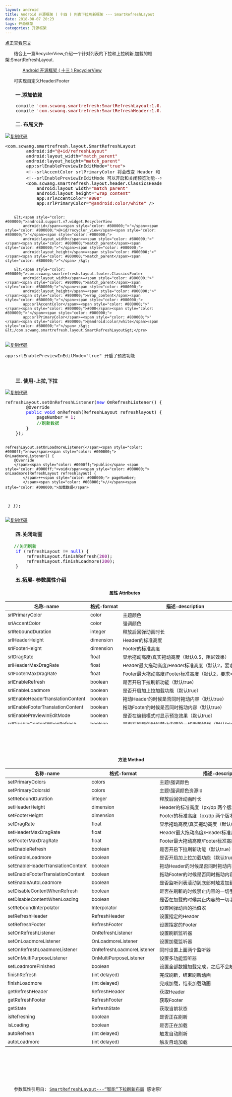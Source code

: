 ```yaml
---
layout: android
title: Android 开源框架 ( 十四 ) 列表下拉刷新框架 --- SmartRefreshLayout
date: 2018-08-07 20:23
tags: 开源框架
categories: 开源框架
---
```

[点击查看原文](https://www.cnblogs.com/bugzone/p/SmartRefresh.html)

<div id="cnblogs_post_body" class="blogpost-body ">
    <p>　　结合上一篇RecyclerView,介绍一个针对列表的下拉和上拉刷新,加载的框架:SmartRefreshLayout.</p>
<p>　　　　<a id="post_title_link_9427210" href="https://www.cnblogs.com/bugzone/p/recyclerview.html" target="_blank">Android 开源框架 ( 十三 ) RecyclerView</a></p>
<p>　　可实现自定义Header/Footer</p>
<h3>　　一.添加依赖</h3>
<div class="cnblogs_code">
<pre>    compile <span style="color: #800000;">'</span><span style="color: #800000;">com.scwang.smartrefresh:SmartRefreshLayout:1.0.4-7</span><span style="color: #800000;">'</span><span style="color: #000000;">
    compile </span><span style="color: #800000;">'</span><span style="color: #800000;">com.scwang.smartrefresh:SmartRefreshHeader:1.0.4-7</span><span style="color: #800000;">'</span></pre>
</div>
<h3>　　二. 布局文件</h3>
<div class="cnblogs_code"><div class="cnblogs_code_toolbar"><span class="cnblogs_code_copy"><a href="javascript:void(0);" onclick="copyCnblogsCode(this)" title="复制代码"><img src="//common.cnblogs.com/images/copycode.gif" alt="复制代码"></a></span></div>
<pre>&lt;<span style="color: #000000;">com.scwang.smartrefresh.layout.SmartRefreshLayout
        android:id</span>=<span style="color: #800000;">"</span><span style="color: #800000;">@+id/refreshLayout</span><span style="color: #800000;">"</span><span style="color: #000000;">
        android:layout_width</span>=<span style="color: #800000;">"</span><span style="color: #800000;">match_parent</span><span style="color: #800000;">"</span><span style="color: #000000;">
        android:layout_height</span>=<span style="color: #800000;">"</span><span style="color: #800000;">match_parent</span><span style="color: #800000;">"</span><span style="color: #000000;">
        app:srlEnablePreviewInEditMode</span>=<span style="color: #800000;">"</span><span style="color: #800000;">true</span><span style="color: #800000;">"</span>&gt;
        &lt;!--srlAccentColor srlPrimaryColor 将会改变 Header 和 Footer 的主题颜色--&gt;
        &lt;!--srlEnablePreviewInEditMode 可以开启和关闭预览功能--&gt;
        &lt;<span style="color: #000000;">com.scwang.smartrefresh.layout.header.ClassicsHeader
            android:layout_width</span>=<span style="color: #800000;">"</span><span style="color: #800000;">match_parent</span><span style="color: #800000;">"</span><span style="color: #000000;">
            android:layout_height</span>=<span style="color: #800000;">"</span><span style="color: #800000;">wrap_content</span><span style="color: #800000;">"</span><span style="color: #000000;">
            app:srlAccentColor</span>=<span style="color: #800000;">"</span><span style="color: #800000;">#000</span><span style="color: #800000;">"</span><span style="color: #000000;">
            app:srlPrimaryColor</span>=<span style="color: #800000;">"</span><span style="color: #800000;">@android:color/white</span><span style="color: #800000;">"</span> /&gt;


        &lt;<span style="color: #000000;">android.support.v7.widget.RecyclerView
            android:id</span>=<span style="color: #800000;">"</span><span style="color: #800000;">@+id/recycler_view</span><span style="color: #800000;">"</span><span style="color: #000000;">
            android:layout_width</span>=<span style="color: #800000;">"</span><span style="color: #800000;">match_parent</span><span style="color: #800000;">"</span><span style="color: #000000;">
            android:layout_height</span>=<span style="color: #800000;">"</span><span style="color: #800000;">match_parent</span><span style="color: #800000;">"</span> /&gt;

        &lt;<span style="color: #000000;">com.scwang.smartrefresh.layout.footer.ClassicsFooter
            android:layout_width</span>=<span style="color: #800000;">"</span><span style="color: #800000;">match_parent</span><span style="color: #800000;">"</span><span style="color: #000000;">
            android:layout_height</span>=<span style="color: #800000;">"</span><span style="color: #800000;">wrap_content</span><span style="color: #800000;">"</span><span style="color: #000000;">
            app:srlAccentColor</span>=<span style="color: #800000;">"</span><span style="color: #800000;">#000</span><span style="color: #800000;">"</span><span style="color: #000000;">
            app:srlPrimaryColor</span>=<span style="color: #800000;">"</span><span style="color: #800000;">@android:color/white</span><span style="color: #800000;">"</span> /&gt;
    &lt;/com.scwang.smartrefresh.layout.SmartRefreshLayout&gt;</pre>
<div class="cnblogs_code_toolbar"><span class="cnblogs_code_copy"><a href="javascript:void(0);" onclick="copyCnblogsCode(this)" title="复制代码"><img src="//common.cnblogs.com/images/copycode.gif" alt="复制代码"></a></span></div></div>
<pre><span>app:srlEnablePreviewInEditMode="true" 开启了预览功能<br>　　<img src="https://images2018.cnblogs.com/blog/612293/201808/612293-20180806195400466-647305574.jpg" alt=""><br><br></span></pre>
<h3>　　三. 使用-上拉,下拉</h3>
<div class="cnblogs_code"><div class="cnblogs_code_toolbar"><span class="cnblogs_code_copy"><a href="javascript:void(0);" onclick="copyCnblogsCode(this)" title="复制代码"><img src="//common.cnblogs.com/images/copycode.gif" alt="复制代码"></a></span></div>
<pre>refreshLayout.setOnRefreshListener(<span style="color: #0000ff;">new</span><span style="color: #000000;"> OnRefreshListener() {
        @Override
        </span><span style="color: #0000ff;">public</span> <span style="color: #0000ff;">void</span><span style="color: #000000;"> onRefresh(RefreshLayout refreshlayout) {
            pageNumber </span>= <span style="color: #800080;">1</span><span style="color: #000000;">;
            </span><span style="color: #008000;">//</span><span style="color: #008000;">刷新数据</span>
<span style="color: #000000;">        }
    });

    refreshLayout.setOnLoadmoreListener(</span><span style="color: #0000ff;">new</span><span style="color: #000000;"> OnLoadmoreListener() {
        @Override
        </span><span style="color: #0000ff;">public</span> <span style="color: #0000ff;">void</span><span style="color: #000000;"> onLoadmore(RefreshLayout refreshlayout) {
            </span>++<span style="color: #000000;"> pageNumber;
            </span><span style="color: #008000;">//</span><span style="color: #008000;">加载数据</span>
<span style="color: #000000;">        }
    });
    </span></pre>
<div class="cnblogs_code_toolbar"><span class="cnblogs_code_copy"><a href="javascript:void(0);" onclick="copyCnblogsCode(this)" title="复制代码"><img src="//common.cnblogs.com/images/copycode.gif" alt="复制代码"></a></span></div></div>
<h3>　　四.关闭动画</h3>
<div class="cnblogs_code">
<pre><span style="color: #008000;">　　//</span><span style="color: #008000;">关闭刷新</span>
    <span style="color: #0000ff;">if</span> (refreshLayout != <span style="color: #0000ff;">null</span><span style="color: #000000;">) {
        refreshLayout.finishRefresh(</span><span style="color: #800080;">200</span><span style="color: #000000;">);
        refreshLayout.finishLoadmore(</span><span style="color: #800080;">200</span><span style="color: #000000;">);
    }</span></pre>
</div>
<h3>　　五.拓展- 参数属性介绍</h3>
<h4>　　　　　　　　　　　　　　　　　　　　　　　　属性 Attributes</h4>
<table style="height: 395px; width: 968px;">
<thead>
<tr><th><span style="font-size: 15px;">名称-name</span></th><th><span style="font-size: 15px;">格式-format</span></th><th><span style="font-size: 15px;">描述-description</span></th></tr>
</thead>
<tbody>
<tr>
<td><span style="font-size: 15px;">srlPrimaryColor</span></td>
<td><span style="font-size: 15px;">color</span></td>
<td><span style="font-size: 15px;">主题颜色</span></td>
</tr>
<tr>
<td><span style="font-size: 15px;">srlAccentColor</span></td>
<td><span style="font-size: 15px;">color</span></td>
<td><span style="font-size: 15px;">强调颜色</span></td>
</tr>
<tr>
<td><span style="font-size: 15px;">srlReboundDuration</span></td>
<td><span style="font-size: 15px;">integer</span></td>
<td><span style="font-size: 15px;">释放后回弹动画时长</span></td>
</tr>
<tr>
<td><span style="font-size: 15px;">srlHeaderHeight</span></td>
<td><span style="font-size: 15px;">dimension</span></td>
<td><span style="font-size: 15px;">Header的标准高度</span></td>
</tr>
<tr>
<td><span style="font-size: 15px;">srlFooterHeight</span></td>
<td><span style="font-size: 15px;">dimension</span></td>
<td><span style="font-size: 15px;">Footer的标准高度</span></td>
</tr>
<tr>
<td><span style="font-size: 15px;">srlDragRate</span></td>
<td><span style="font-size: 15px;">float</span></td>
<td><span style="font-size: 15px;">显示拖动高度/真实拖动高度（默认0.5，阻尼效果）</span></td>
</tr>
<tr>
<td><span style="font-size: 15px;">srlHeaderMaxDragRate</span></td>
<td><span style="font-size: 15px;">float</span></td>
<td><span style="font-size: 15px;">Header最大拖动高度/Header标准高度（默认2，要求&gt;=1）</span></td>
</tr>
<tr>
<td><span style="font-size: 15px;">srlFooterMaxDragRate</span></td>
<td><span style="font-size: 15px;">float</span></td>
<td><span style="font-size: 15px;">Footer最大拖动高度/Footer标准高度（默认2，要求&gt;=1）</span></td>
</tr>
<tr>
<td><span style="font-size: 15px;">srlEnableRefresh</span></td>
<td><span style="font-size: 15px;">boolean</span></td>
<td><span style="font-size: 15px;">是否开启下拉刷新功能（默认true）</span></td>
</tr>
<tr>
<td><span style="font-size: 15px;">srlEnableLoadmore</span></td>
<td><span style="font-size: 15px;">boolean</span></td>
<td><span style="font-size: 15px;">是否开启加上拉加载功能（默认true）</span></td>
</tr>
<tr>
<td><span style="font-size: 15px;">srlEnableHeaderTranslationContent</span></td>
<td><span style="font-size: 15px;">boolean</span></td>
<td><span style="font-size: 15px;">拖动Header的时候是否同时拖动内容（默认true）</span></td>
</tr>
<tr>
<td><span style="font-size: 15px;">srlEnableFooterTranslationContent</span></td>
<td><span style="font-size: 15px;">boolean</span></td>
<td><span style="font-size: 15px;">拖动Footer的时候是否同时拖动内容（默认true）</span></td>
</tr>
<tr>
<td><span style="font-size: 15px;">srlEnablePreviewInEditMode</span></td>
<td><span style="font-size: 15px;">boolean</span></td>
<td><span style="font-size: 15px;">是否在编辑模式时显示预览效果（默认true）</span></td>
</tr>
<tr>
<td><span style="font-size: 15px;">srlDisableContentWhenRefresh</span></td>
<td><span style="font-size: 15px;">boolean</span></td>
<td><span style="font-size: 15px;">是否在刷新的时候禁止内容的一切手势操作（默认false）</span></td>
</tr>
<tr>
<td><span style="font-size: 15px;">srlDisableContentWhenLoading</span></td>
<td><span style="font-size: 15px;">boolean</span></td>
<td><span style="font-size: 15px;">是否在加载的时候禁止内容的一切手势操作（默认false）</span></td>
</tr>
</tbody>
</table>
<p><br><br></p>
<p>　　　　　　　　　　　　　　　　　　　　　　　　</p>
<h4 id="articleHeader8">　　　　　　　　　　　　　　　　　　　　　　　　　　方法 Method</h4>
<table style="height: 990px; width: 958px;">
<thead>
<tr><th><span style="font-size: 15px;">名称-name</span></th><th><span style="font-size: 15px;">格式-format</span></th><th><span style="font-size: 15px;">描述-description</span></th></tr>

</thead>
<tbody>
<tr>
<td><span style="font-size: 15px;">setPrimaryColors</span></td>
<td><span style="font-size: 15px;">colors</span></td>
<td><span style="font-size: 15px;">主题\强调颜色</span></td>

</tr>
<tr>
<td><span style="font-size: 15px;">setPrimaryColorsId</span></td>
<td><span style="font-size: 15px;">colors</span></td>
<td><span style="font-size: 15px;">主题\强调颜色资源Id</span></td>

</tr>
<tr>
<td><span style="font-size: 15px;">setReboundDuration</span></td>
<td><span style="font-size: 15px;">integer</span></td>
<td><span style="font-size: 15px;">释放后回弹动画时长</span></td>

</tr>
<tr>
<td><span style="font-size: 15px;">setHeaderHeight</span></td>
<td><span style="font-size: 15px;">dimension</span></td>
<td><span style="font-size: 15px;">Header的标准高度（px/dp 两个版本）</span></td>

</tr>
<tr>
<td><span style="font-size: 15px;">setFooterHeight</span></td>
<td><span style="font-size: 15px;">dimension</span></td>
<td><span style="font-size: 15px;">Footer的标准高度（px/dp 两个版本）</span></td>

</tr>
<tr>
<td><span style="font-size: 15px;">setDragRate</span></td>
<td><span style="font-size: 15px;">float</span></td>
<td><span style="font-size: 15px;">显示拖动高度/真实拖动高度（默认0.5，阻尼效果）</span></td>

</tr>
<tr>
<td><span style="font-size: 15px;">setHeaderMaxDragRate</span></td>
<td><span style="font-size: 15px;">float</span></td>
<td><span style="font-size: 15px;">Header最大拖动高度/Header标准高度（默认2，要求&gt;=1）</span></td>

</tr>
<tr>
<td><span style="font-size: 15px;">setFooterMaxDragRate</span></td>
<td><span style="font-size: 15px;">float</span></td>
<td><span style="font-size: 15px;">Footer最大拖动高度/Footer标准高度（默认2，要求&gt;=1）</span></td>

</tr>
<tr>
<td><span style="font-size: 15px;">setEnableRefresh</span></td>
<td><span style="font-size: 15px;">boolean</span></td>
<td><span style="font-size: 15px;">是否开启下拉刷新功能（默认true）</span></td>

</tr>
<tr>
<td><span style="font-size: 15px;">setEnableLoadmore</span></td>
<td><span style="font-size: 15px;">boolean</span></td>
<td><span style="font-size: 15px;">是否开启加上拉加载功能（默认true）</span></td>

</tr>
<tr>
<td><span style="font-size: 15px;">setEnableHeaderTranslationContent</span></td>
<td><span style="font-size: 15px;">boolean</span></td>
<td><span style="font-size: 15px;">拖动Header的时候是否同时拖动内容（默认true）</span></td>

</tr>
<tr>
<td><span style="font-size: 15px;">setEnableFooterTranslationContent</span></td>
<td><span style="font-size: 15px;">boolean</span></td>
<td><span style="font-size: 15px;">拖动Footer的时候是否同时拖动内容（默认true）</span></td>

</tr>
<tr>
<td><span style="font-size: 15px;">setEnableAutoLoadmore</span></td>
<td><span style="font-size: 15px;">boolean</span></td>
<td><span style="font-size: 15px;">是否监听列表滚动到底部时触发加载事件</span></td>

</tr>
<tr>
<td><span style="font-size: 15px;">setDisableContentWhenRefresh</span></td>
<td><span style="font-size: 15px;">boolean</span></td>
<td><span style="font-size: 15px;">是否在刷新的时候禁止内容的一切手势操作（默认false）</span></td>

</tr>
<tr>
<td><span style="font-size: 15px;">setDisableContentWhenLoading</span></td>
<td><span style="font-size: 15px;">boolean</span></td>
<td><span style="font-size: 15px;">是否在加载的时候禁止内容的一切手势操作（默认false）</span></td>

</tr>
<tr>
<td><span style="font-size: 15px;">setReboundInterpolator</span></td>
<td><span style="font-size: 15px;">Interpolator</span></td>
<td><span style="font-size: 15px;">设置回弹动画的插值器</span></td>

</tr>
<tr>
<td><span style="font-size: 15px;">setRefreshHeader</span></td>
<td><span style="font-size: 15px;">RefreshHeader</span></td>
<td><span style="font-size: 15px;">设置指定的Header</span></td>

</tr>
<tr>
<td><span style="font-size: 15px;">setRefreshFooter</span></td>
<td><span style="font-size: 15px;">RefreshFooter</span></td>
<td><span style="font-size: 15px;">设置指定的Footer</span></td>

</tr>
<tr>
<td><span style="font-size: 15px;">setOnRefreshListener</span></td>
<td><span style="font-size: 15px;">OnRefreshListener</span></td>
<td><span style="font-size: 15px;">设置刷新监听器</span></td>

</tr>
<tr>
<td><span style="font-size: 15px;">setOnLoadmoreListener</span></td>
<td><span style="font-size: 15px;">OnLoadmoreListener</span></td>
<td><span style="font-size: 15px;">设置加载监听器</span></td>

</tr>
<tr>
<td><span style="font-size: 15px;">setOnRefreshLoadmoreListener</span></td>
<td><span style="font-size: 15px;">OnRefreshLoadmoreListener</span></td>
<td><span style="font-size: 15px;">同时设置上面两个监听器</span></td>

</tr>
<tr>
<td><span style="font-size: 15px;">setOnMultiPurposeListener</span></td>
<td><span style="font-size: 15px;">OnMultiPurposeListener</span></td>
<td><span style="font-size: 15px;">设置多功能监听器</span></td>

</tr>
<tr>
<td><span style="font-size: 15px;">setLoadmoreFinished</span></td>
<td><span style="font-size: 15px;">boolean</span></td>
<td><span style="font-size: 15px;">设置全部数据加载完成，之后不会触发加载事件</span></td>

</tr>
<tr>
<td><span style="font-size: 15px;">finishRefresh</span></td>
<td><span style="font-size: 15px;">(int delayed)</span></td>
<td><span style="font-size: 15px;">完成刷新，结束刷新动画</span></td>

</tr>
<tr>
<td><span style="font-size: 15px;">finishLoadmore</span></td>
<td><span style="font-size: 15px;">(int delayed)</span></td>
<td><span style="font-size: 15px;">完成加载，结束加载动画</span></td>

</tr>
<tr>
<td><span style="font-size: 15px;">getRefreshHeader</span></td>
<td><span style="font-size: 15px;">RefreshHeader</span></td>
<td><span style="font-size: 15px;">获取Header</span></td>

</tr>
<tr>
<td><span style="font-size: 15px;">getRefreshFooter</span></td>
<td><span style="font-size: 15px;">RefreshFooter</span></td>
<td><span style="font-size: 15px;">获取Footer</span></td>

</tr>
<tr>
<td><span style="font-size: 15px;">getState</span></td>
<td><span style="font-size: 15px;">RefreshState</span></td>
<td><span style="font-size: 15px;">获取当前状态</span></td>

</tr>
<tr>
<td><span style="font-size: 15px;">isRefreshing</span></td>
<td><span style="font-size: 15px;">boolean</span></td>
<td><span style="font-size: 15px;">是否正在刷新</span></td>

</tr>
<tr>
<td><span style="font-size: 15px;">isLoading</span></td>
<td><span style="font-size: 15px;">boolean</span></td>
<td><span style="font-size: 15px;">是否正在加载</span></td>

</tr>
<tr>
<td><span style="font-size: 15px;">autoRefresh</span></td>
<td><span style="font-size: 15px;">(int delayed)</span></td>
<td><span style="font-size: 15px;">触发自动刷新</span></td>

</tr>
<tr>
<td><span style="font-size: 15px;">autoLoadmore</span></td>
<td><span style="font-size: 15px;">(int delayed)</span></td>
<td><span style="font-size: 15px;">触发自动加载</span></td>

</tr>

</tbody>

</table>
<pre><span><br>　　<span style="font-size: 14px;">参数属性引用自: </span></span><span style="font-size: 14px;"><a href="https://blog.csdn.net/lknlll/article/details/77988978?locationNum=2&amp;fps=1" target="_blank">SmartRefreshLayout---“智能”下拉刷新布局</a> 感谢原作者!</span></pre>
<pre><span>&nbsp;</span></pre>
</div>